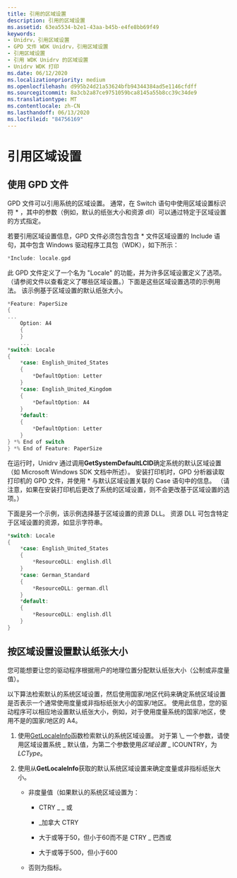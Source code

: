 ```yaml
---
title: 引用的区域设置
description: 引用的区域设置
ms.assetid: 63ea5534-b2e1-43aa-b45b-e4fe8bb69f49
keywords:
- Unidrv，引用区域设置
- GPD 文件 WDK Unidrv，引用区域设置
- 引用区域设置
- 引用 WDK Unidrv 的区域设置
- Unidrv WDK 打印
ms.date: 06/12/2020
ms.localizationpriority: medium
ms.openlocfilehash: d995b24d21a53624bfb94344384ad5e1146cfdff
ms.sourcegitcommit: 8a3cb2a87ce9751059bca8145a55b8cc39c34de9
ms.translationtype: MT
ms.contentlocale: zh-CN
ms.lasthandoff: 06/13/2020
ms.locfileid: "84756169"
---
```

# <a name="referencing-locales"></a>引用区域设置

## <a name="using-gpd-files"></a>使用 GPD 文件

GPD 文件可以引用系统的区域设置。 通常，在 Switch 语句中使用区域设置标识符 \* ，其中的参数（例如，默认的纸张大小和资源 dll）可以通过特定于区域设置的方式指定。

若要引用区域设置信息，GPD 文件必须包含包含 \* 文件区域设置的 Include 语句，其中包含 Windows 驱动程序工具包（WDK），如下所示：

```cpp
*Include: locale.gpd
```

此 GPD 文件定义了一个名为 "Locale" 的功能，并为许多区域设置定义了选项。 （请参阅文件以查看定义了哪些区域设置。）下面是这些区域设置选项的示例用法。 该示例基于区域设置的默认纸张大小。

```cpp
*Feature: PaperSize
{
...
    Option: A4
    {
    }
    ...
*switch: Locale
{
    *case: English_United_States
    {
        *DefaultOption: Letter
    }
    *case: English_United_Kingdom
    {
        *DefaultOption: A4
    }
    *default:
    {
        *DefaultOption: Letter
    }
} *% End of switch
} *% End of Feature: PaperSize
```

在运行时，Unidrv 通过调用**GetSystemDefaultLCID**确定系统的默认区域设置（如 Microsoft Windows SDK 文档中所述）。 安装打印机时，GPD 分析器读取打印机的 GPD 文件，并使用 \* 与默认区域设置关联的 Case 语句中的信息。 （请注意，如果在安装打印机后更改了系统的区域设置，则不会更改基于区域设置的选项。）

下面是另一个示例，该示例选择基于区域设置的资源 DLL。 资源 DLL 可包含特定于区域设置的资源，如显示字符串。

```cpp
*switch: Locale
{
    *case: English_United_States
    {
        *ResourceDLL: english.dll
    }
    *case: German_Standard
    {
        *ResourceDLL: german.dll
    }
    *default:
    {
        *ResourceDLL: english.dll
    }
}
```

## <a name="setting-default-paper-size-by-locale"></a>按区域设置设置默认纸张大小

您可能想要让您的驱动程序根据用户的地理位置分配默认纸张大小（公制或非度量值）。

以下算法检索默认的系统区域设置，然后使用国家/地区代码来确定系统区域设置是否表示一个通常使用度量或非指标纸张大小的国家/地区。 使用此信息，您的驱动程序可以相应地设置默认纸张大小，例如，对于使用度量系统的国家/地区，使用不是的国家/地区的 A4。

1. 使用[GetLocaleInfo](https://docs.microsoft.com/previous-versions//ms776270(v=vs.85))函数检索默认的系统区域设置。 对于第 \_ 一个参数，请使用区域设置系统 \_ 默认值，为第二个参数使用*区域设置* \_ ICOUNTRY，为*LCType*。

1. 使用从**GetLocaleInfo**获取的默认系统区域设置来确定度量或非指标纸张大小。
    - 非度量值（如果默认的系统区域设置为：

        - CTRY \_ \_ 或

        - \_加拿大 CTRY

        - 大于或等于50，但小于60而不是 CTRY \_ 巴西或

        - 大于或等于500，但小于600

    - 否则为指标。
